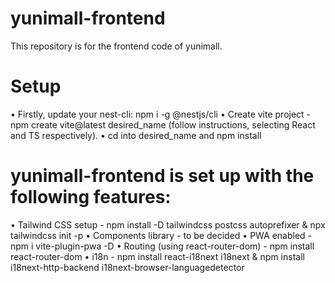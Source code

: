 # yunimall-frontend
This repository is for the frontend code of yunimall.

# Setup
• Firstly, update your nest-cli: npm i -g @nestjs/cli
• Create vite project - npm create vite@latest desired_name (follow instructions, selecting React and TS respectively).
• cd into desired_name and npm install

# yunimall-frontend is set up with the following features:
• Tailwind CSS setup -  npm install -D tailwindcss postcss autoprefixer & npx tailwindcss init -p
• Components library - to be decided 
• PWA enabled - npm i vite-plugin-pwa -D
• Routing (using react-router-dom) -  npm install react-router-dom
• i18n -   npm install react-i18next i18next & npm install i18next-http-backend i18next-browser-languagedetector

